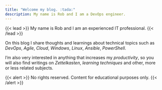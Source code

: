 ```yaml
---
title: "Welcome my blog. :tada:"
description: My name is Rob and I am a DevOps engineer.
---
```

{{< lead >}}
My name is Rob and I am an experienced IT professional.
{{< /lead >}}

On this blog I share thoughts and learnings about technical topics such as _DevOps_, _Agile_, _Cloud_, _Windows_, _Linux_, _Ansible_, _PowerShell_. 

I’m also very interested in anything that increases my _productivity_, so you will also find writings on _Zettelkasten_, _learning techniques_ and other, more or less related subjects.

{{< alert >}}
No rights reserved. Content for educational purposes only.
{{< /alert >}}

